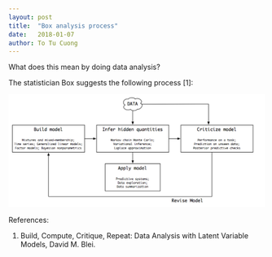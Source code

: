 ```yaml
---
layout: post
title:  "Box analysis process"
date:   2018-01-07
author: To Tu Cuong
---
```

What does this mean by doing data analysis? 

The statistician Box suggests the following process [1]:

![Box loop](/assets/gfx/box_model.png)

References:
1. Build, Compute, Critique, Repeat: Data Analysis with Latent Variable Models, David M. Blei.